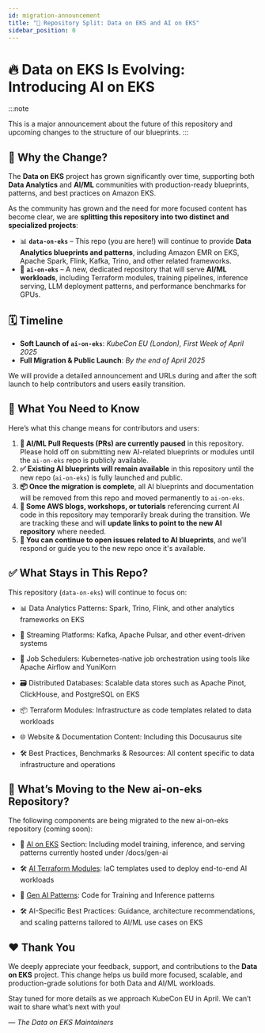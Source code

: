 ```yaml
---
id: migration-announcement
title: "🚨 Repository Split: Data on EKS and AI on EKS"
sidebar_position: 0
---
```


# 🔥 Data on EKS Is Evolving: Introducing AI on EKS

:::note

This is a major announcement about the future of this repository and upcoming changes to the structure of our blueprints.
:::


## 📣 Why the Change?

The **Data on EKS** project has grown significantly over time, supporting both **Data Analytics** and **AI/ML** communities with production-ready blueprints, patterns, and best practices on Amazon EKS.

As the community has grown and the need for more focused content has become clear, we are **splitting this repository into two distinct and specialized projects**:

- 📊 **`data-on-eks`** – This repo (you are here!) will continue to provide **Data Analytics blueprints and patterns**, including Amazon EMR on EKS, Apache Spark, Flink, Kafka, Trino, and other related frameworks.
- 🤖 **`ai-on-eks`** – A new, dedicated repository that will serve **AI/ML workloads**, including Terraform modules, training pipelines, inference serving, LLM deployment patterns, and performance benchmarks for GPUs.


## 🗓️ Timeline

- **Soft Launch of `ai-on-eks`**: _KubeCon EU (London), First Week of April 2025_
- **Full Migration & Public Launch**: _By the end of April 2025_

We will provide a detailed announcement and URLs during and after the soft launch to help contributors and users easily transition.


## 🔎 What You Need to Know

Here’s what this change means for contributors and users:

1. **🚫 AI/ML Pull Requests (PRs) are currently paused** in this repository. Please hold off on submitting new AI-related blueprints or modules until the `ai-on-eks` repo is publicly available.
2. **✅ Existing AI blueprints will remain available** in this repository until the new repo (`ai-on-eks`) is fully launched and public.
3. **📦 Once the migration is complete**, all AI blueprints and documentation will be removed from this repo and moved permanently to `ai-on-eks`.
4. **🔗 Some AWS blogs, workshops, or tutorials** referencing current AI code in this repository may temporarily break during the transition. We are tracking these and will **update links to point to the new AI repository** where needed.
5. **💬 You can continue to open issues related to AI blueprints**, and we’ll respond or guide you to the new repo once it's available.


## ✅ What Stays in This Repo?

This repository (`data-on-eks`) will continue to focus on:

- 📊 Data Analytics Patterns: Spark, Trino, Flink, and other analytics frameworks on EKS

- 🔁 Streaming Platforms: Kafka, Apache Pulsar, and other event-driven systems

- 🧩 Job Schedulers: Kubernetes-native job orchestration using tools like Apache Airflow and YuniKorn

- 🗃️ Distributed Databases: Scalable data stores such as Apache Pinot, ClickHouse, and PostgreSQL on EKS

- 📦 Terraform Modules: Infrastructure as code templates related to data workloads

- 🌐 Website & Documentation Content: Including this Docusaurus site

- 🛠️ Best Practices, Benchmarks & Resources: All content specific to data infrastructure and operations

## 🚀 What’s Moving to the New ai-on-eks Repository?

The following components are being migrated to the new ai-on-eks repository (coming soon):

- 🤖 [AI on EKS](https://awslabs.github.io/data-on-eks/docs/gen-ai) Section: Including model training, inference, and serving patterns currently hosted under
/docs/gen-ai

- 🛠️ [AI Terraform Modules](https://github.com/awslabs/data-on-eks/tree/main/ai-ml): IaC templates used to deploy end-to-end AI workloads

- 🧠 [Gen AI Patterns](https://github.com/awslabs/data-on-eks/tree/main/gen-ai): Code for Training and Inference patterns

- 🛠️ AI-Specific Best Practices: Guidance, architecture recommendations, and scaling patterns tailored to AI/ML use cases on EKS

## ❤️ Thank You

We deeply appreciate your feedback, support, and contributions to the **Data on EKS** project. This change helps us build more focused, scalable, and production-grade solutions for both Data and AI/ML workloads.

Stay tuned for more details as we approach KubeCon EU in April. We can’t wait to share what’s next with you!

— *The Data on EKS Maintainers*
